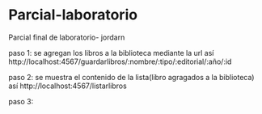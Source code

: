# Parcial-laboratorio
Parcial final de laboratorio- jordarn

paso 1: se agregan los libros a la biblioteca mediante la url así 
http://localhost:4567/guardarlibros/:nombre/:tipo/:editorial/:año/:id

paso 2: se muestra el contenido de la lista(libro agragados a la biblioteca) así
http://localhost:4567/listarlibros

paso 3:








